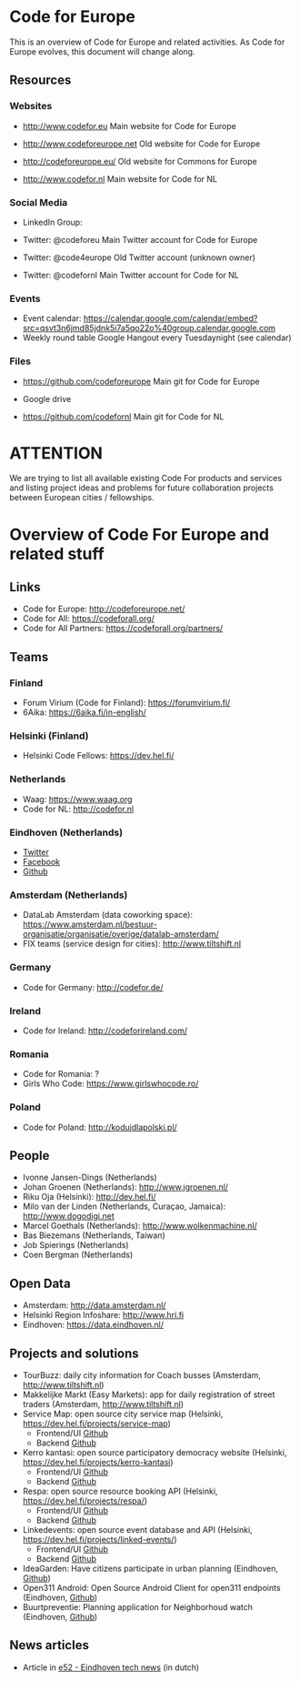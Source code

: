 # Code for Europe

This is an overview of Code for Europe and related activities. As Code for Europe evolves, this document will change along.

## Resources

### Websites

- http://www.codefor.eu Main website for Code for Europe
- http://www.codeforeurope.net Old website for Code for Europe
- http://codeforeurope.eu/ Old website for Commons for Europe

- http://www.codefor.nl Main website for Code for NL

### Social Media

- LinkedIn Group:
- Twitter: @codeforeu Main Twitter account for Code for Europe
- Twitter: @code4europe Old Twitter account (unknown owner)

- Twitter: @codefornl Main Twitter account for Code for NL

### Events

- Event calendar: https://calendar.google.com/calendar/embed?src=qsvt3n6jmd85jdnk5i7a5qo22o%40group.calendar.google.com
- Weekly round table Google Hangout every Tuesdaynight (see calendar)

### Files

- https://github.com/codeforeurope Main git for Code for Europe
- Google drive

- https://github.com/codefornl Main git for Code for NL

# ATTENTION

We are trying to list all available existing Code For products and services and listing project ideas and problems for future collaboration projects between European cities / fellowships.

# Overview of Code For Europe and related stuff

## Links
 - Code for Europe: http://codeforeurope.net/
 - Code for All: https://codeforall.org/
 - Code for All Partners: https://codeforall.org/partners/

## Teams

### Finland
 - Forum Virium (Code for Finland): https://forumvirium.fi/
 - 6Aika: https://6aika.fi/in-english/

### Helsinki (Finland)
 - Helsinki Code Fellows: https://dev.hel.fi/
 
### Netherlands
- Waag: https://www.waag.org
- Code for NL: http://codefor.nl

### Eindhoven (Netherlands)
 - [Twitter](https://twitter.com/code4eindhoven)
 - [Facebook](https://www.facebook.com/codeforeindhoven)
 - [Github](https://github.com/CodeForEindhoven)

### Amsterdam (Netherlands)
 - DataLab Amsterdam (data coworking space): https://www.amsterdam.nl/bestuur-organisatie/organisatie/overige/datalab-amsterdam/
 - FIX teams (service design for cities): http://www.tiltshift.nl

### Germany
 - Code for Germany: http://codefor.de/

### Ireland
 - Code for Ireland: http://codeforireland.com/

### Romania
 - Code for Romania: ?
 - Girls Who Code: https://www.girlswhocode.ro/

### Poland
 - Code for Poland: http://kodujdlapolski.pl/

## People
 - Ivonne Jansen-Dings (Netherlands)
 - Johan Groenen (Netherlands): http://www.jgroenen.nl/
 - Riku Oja (Helsinki): http://dev.hel.fi/
 - Milo van der Linden (Netherlands, Curaçao, Jamaica): http://www.dogodigi.net
 - Marcel Goethals (Netherlands): http://www.wolkenmachine.nl/
 - Bas Biezemans (Netherlands, Taiwan)
 - Job Spierings (Netherlands)
 - Coen Bergman (Netherlands)

## Open Data
 - Amsterdam: http://data.amsterdam.nl/
 - Helsinki Region Infoshare: http://www.hri.fi
 - Eindhoven: https://data.eindhoven.nl/

## Projects and solutions
 - TourBuzz: daily city information for Coach busses (Amsterdam, http://www.tiltshift.nl)
 - Makkelijke Markt (Easy Markets): app for daily registration of street traders (Amsterdam, http://www.tiltshift.nl)
 - Service Map: open source city service map (Helsinki, https://dev.hel.fi/projects/service-map)
   - Frontend/UI [Github](https://github.com/City-of-Helsinki/servicemap)
   - Backend [Github](https://github.com/City-of-Helsinki/smbackend)
 - Kerro kantasi: open source participatory democracy website (Helsinki, https://dev.hel.fi/projects/kerro-kantasi)
   - Frontend/UI [Github](https://github.com/City-of-Helsinki/kerrokantasi-ui)
   - Backend [Github](https://github.com/City-of-Helsinki/kerrokantasi)
 - Respa: open source resource booking API (Helsinki, https://dev.hel.fi/projects/respa/)
   - Frontend/UI [Github](https://github.com/fastmonkeys/respa-ui)
   - Backend [Github](https://github.com/City-of-Helsinki/respa)
 - Linkedevents: open source event database and API (Helsinki, https://dev.hel.fi/projects/linked-events/)
   - Frontend/UI [Github](https://github.com/City-of-Helsinki/linkedevents-ui)
   - Backend [Github](https://github.com/City-of-Helsinki/linkedevents)
 - IdeaGarden: Have citizens participate in urban planning (Eindhoven, [Github](https://github.com/CodeForEindhoven/IdeaGarden))
 - Open311 Android: Open Source Android Client for open311 endpoints (Eindhoven, [Github](https://github.com/CodeForEindhoven/open311-android))
 - Buurtpreventie: Planning application for Neighborhoud watch (Eindhoven, [Github](https://github.com/CodeForEindhoven/buurtpreventie))

## News articles

 - Article in [e52 - Eindhoven tech news](https://e52.nl/smart-society-eindhoven-7-schakel-een-programmeur-in/) (in dutch)

